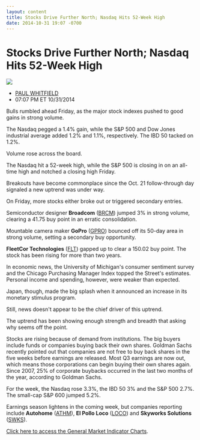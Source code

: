 ```yaml
---
layout: content
title: Stocks Drive Further North; Nasdaq Hits 52-Week High
date: 2014-10-31 19:07 -0700
---
```



Stocks Drive Further North; Nasdaq Hits 52-Week High
=====================================================


![](https://www.investors.com/wp-content/uploads/ibd-migrated-images/MPv_141103_635503660416171943.png)

* [PAUL WHITFIELD](https://www.investors.com/author/whitfieldp/ "Posts by PAUL WHITFIELD")
* 07:07 PM ET 10/31/2014




Bulls rumbled ahead Friday, as the major stock indexes pushed to good gains in strong volume.


The Nasdaq pegged a 1.4% gain, while the S&P 500 and Dow Jones industrial average added 1.2% and 1.1%, respectively. The IBD 50 tacked on 1.2%.


Volume rose across the board.


The Nasdaq hit a 52-week high, while the S&P 500 is closing in on an all-time high and notched a closing high Friday.


Breakouts have become commonplace since the Oct. 21 follow-through day signaled a new uptrend was under way.


On Friday, more stocks either broke out or triggered secondary entries.


Semiconductor designer **Broadcom** ([BRCM](https://research.investors.com/quote.aspx?symbol=BRCM)) jumped 3% in strong volume, clearing a 41.75 buy point in an erratic consolidation.


Mountable camera maker **GoPro** ([GPRO](https://research.investors.com/quote.aspx?symbol=GPRO)) bounced off its 50-day area in strong volume, setting a secondary buy opportunity.


**FleetCor Technologies** ([FLT](https://research.investors.com/quote.aspx?symbol=FLT)) gapped up to clear a 150.02 buy point. The stock has been rising for more than two years.


In economic news, the University of Michigan's consumer sentiment survey and the Chicago Purchasing Manager Index topped the Street's estimates. Personal income and spending, however, were weaker than expected.


Japan, though, made the big splash when it announced an increase in its monetary stimulus program.


Still, news doesn't appear to be the chief driver of this uptrend.


The uptrend has been showing enough strength and breadth that asking why seems off the point.


Stocks are rising because of demand from institutions. The big buyers include funds or companies buying back their own shares. Goldman Sachs recently pointed out that companies are not free to buy back shares in the five weeks before earnings are released. Most Q3 earnings are now out, which means those corporations can begin buying their own shares again. Since 2007, 25% of corporate buybacks occurred in the last two months of the year, according to Goldman Sachs.


For the week, the Nasdaq rose 3.3%, the IBD 50 3% and the S&P 500 2.7%. The small-cap S&P 600 jumped 5.2%.


Earnings season lightens in the coming week, but companies reporting include **Autohome** ([ATHM](https://research.investors.com/quote.aspx?symbol=ATHM)), **El Pollo Loco** ([LOCO](https://research.investors.com/quote.aspx?symbol=LOCO)) and **Skyworks Solutions** ([SWKS](https://research.investors.com/quote.aspx?symbol=SWKS)).


[Click here to access the General Market Indicator Charts](https://www.investors.com/pdf/GMI_110314.pdf).




